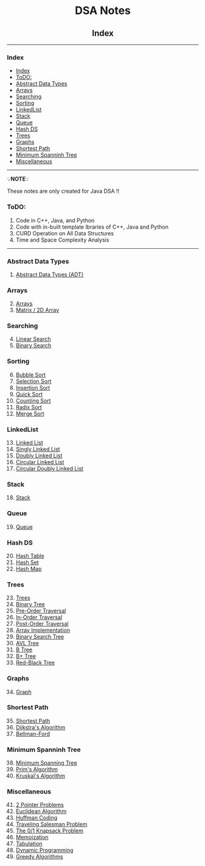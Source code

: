<h1 style="text-align:center">DSA Notes</h1>

<h2 style="text-align:center">Index</h2>

<hr/>

### Index

- [Index](#index)
- [ToDO:](#todo)
- [Abstract Data Types](#abstract-data-types)
- [Arrays](#arrays)
- [Searching](#searching)
- [Sorting](#sorting)
- [LinkedList](#linkedlist)
- [Stack](#stack)
- [Queue](#queue)
- [Hash DS](#hash-ds)
- [Trees](#trees)
- [Graphs](#graphs)
- [Shortest Path](#shortest-path)
- [Minimum Spanninh Tree](#minimum-spanninh-tree)
- [Miscellaneous](#miscellaneous)


<hr/>

💡**NOTE**💡 

These notes are only created for Java DSA !!

### ToDO:
1. Code in C++, Java, and Python
2. Code with in-built template lbraries of C++, Java and Python
3. CURD Operation on All Data Structures
4. Time and Space Complexity Analysis

<hr/>

### Abstract Data Types
1. [Abstract Data Types (ADT)]()

### Arrays

2. [Arrays]()
3. [Matrix / 2D Array]()

### Searching

4. [Linear Search](./notes/3.%20LinearSearch.md)
5. [Binary Search](./notes/4.%20BinarySearch.md)

### Sorting

6. [Bubble Sort](./notes/5.%20Bubble%20Sort.md)
7. [Selection Sort](./notes/6.%20SeletionSort.md)
8. [Insertion Sort](./notes/7.%20InsertionSort.md)
9. [Quick Sort](./notes/8.%20QuickSort.md)
10. [Counting Sort](./notes/9.%20CountingSort.md)
11. [Radix Sort](./notes/10.%20RadixSort.md)
12. [Merge Sort](./notes/11.%20MergeSort.md)

### LinkedList

13. [Linked List](./notes/12.%20LinkedList.md)
14. [Singly Linked List](./notes/13.%20SinglyLinkedList.md)
15. [Doubly Linked List](./notes/15.%20DoublyLinkedList.md)
16. [Circular Linked List]()
17. [Circular Doubly Linked List]()

### Stack

18. [Stack]()

### Queue

19. [Queue]()

### Hash DS

20. [Hash Table]() 
21. [Hash Set]() 
22. [Hash Map]()

### Trees

23. [Trees]()
24. [Binary Tree]() 
25. [Pre-Order Traversal]() 
26. [In-Order Traversal]() 
27. [Post-Order Traversal]() 
28. [Array Implementation]() 
29. [Binary Search Tree]() 
30. [AVL Tree]() 
31. [B Tree]() 
32. [B+ Tree]() 
33. [Red-Black Tree]() 

### Graphs

34. [Graph]()

### Shortest Path

35. [Shortest Path]()
36. [Dijkstra's Algorithm]()
37. [Bellman-Ford]()

### Minimum Spanninh Tree 

38. [Minimum Spanning Tree]()
39. [Prim's Algorithm]()
40. [Kruskal's Algorithm]()

### Miscellaneous

41. [2 Pointer Problems]()
42. [Euclidean Algorithm]()
43. [Huffman Coding]()
44. [Traveling Salesman Problem]()
45. [The 0/1 Knapsack Problem]()
46. [Memoization]()
47. [Tabulation]()
48. [Dynamic Programming]()
49. [Greedy Algorithms]()